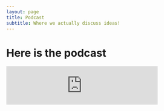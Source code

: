 ```yaml
---
layout: page
title: Podcast
subtitle: Where we actually discuss ideas! 
---
```


# Here is the podcast 

<iframe width="400" height="102" src="https://anchor.fm/notcoolai/embed" frameborder="0"></iframe>



